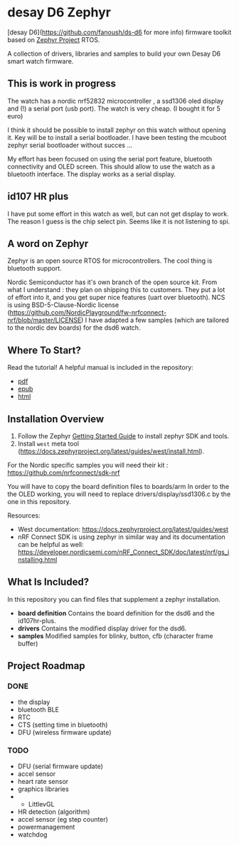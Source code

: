 # desay D6  Zephyr

[desay D6](https://github.com/fanoush/ds-d6 for more info) firmware toolkit based on [Zephyr Project](https://www.zephyrproject.org/) RTOS.

A collection of drivers, libraries and samples to build your own Desay D6 smart watch firmware.



## This is work in progress 

The watch has a nordic nrf52832 microcontroller , a ssd1306 oled display and (!) a serial port (usb port).
The watch is very cheap. (I bought it for 5 euro) 

I think it should be possible to install zephyr on this watch without opening it.
Key will be to install a serial bootloader. 
I have been testing the mcuboot zephyr serial bootloader without succes ...

My effort has been focused on using the serial port feature, bluetooth connectivity and OLED screen.
This should allow to use the watch as a bluetooth interface.
The display works as a serial display.


## id107 HR plus
I have put some effort in this watch as well, but can not get display to work.
The reason I guess is the chip select pin. Seems like it is not listening to spi.


## A word on Zephyr

Zephyr is an open source RTOS for microcontrollers.
The cool thing is bluetooth support.



Nordic Semiconductor has it's own branch of the open source kit.
From what I understand : they plan on shipping this to customers.
They put a lot of effort into it, and you get super nice features (uart over bluetooth).
NCS is using BSD-5-Clause-Nordic license (https://github.com/NordicPlayground/fw-nrfconnect-nrf/blob/master/LICENSE)
I have adapted a few samples (which are tailored to the nordic dev boards) for the dsd6 watch. 



## Where To Start?
Read the tutorial! A helpful manual is included in the repository:
 - [pdf](oswatch.pdf)
 - [epub](opensourcewatch.epub)
 - [html](manual/_build/html/index.html)

## Installation Overview
1. Follow the Zephyr [Getting Started Guide](https://docs.zephyrproject.org/latest/getting_started/index.html) to install zephyr SDK and tools.
2. Install `west` meta tool (https://docs.zephyrproject.org/latest/guides/west/install.html).

For the Nordic specific samples you will need their kit :
https://github.com/nrfconnect/sdk-nrf


You will have to copy the board definition files to boards/arm 
In order to the the OLED working, you will need to replace drivers/display/ssd1306.c by the one in this repository.




Resources:
- West documentation: https://docs.zephyrproject.org/latest/guides/west
- nRF Connect SDK is using zephyr in similar way and its documentation can be helpful as well: https://developer.nordicsemi.com/nRF_Connect_SDK/doc/latest/nrf/gs_installing.html


## What Is Included?
In this repository you can find files that supplement a zephyr installation.

* **board definition** Contains the board definition for the dsd6 and the id107hr-plus.
* **drivers** Contains the modified display driver for the dsd6.
* **samples** Modified samples for blinky, button, cfb (character frame buffer)

## Project Roadmap
### DONE
- the display
- bluetooth BLE
- RTC
- CTS (setting time in bluetooth)
- DFU (wireless firmware update)

### TODO
- DFU (serial firmware update)
- accel sensor
- heart rate sensor
- graphics libraries
- - LittlevGL
- HR detection (algorithm)
- accel sensor (eg step counter)
- powermanagement
- watchdog

